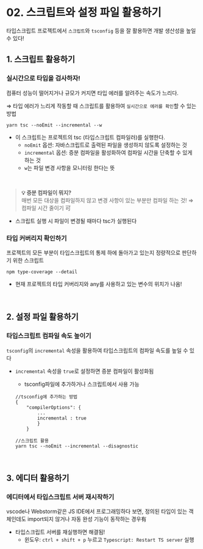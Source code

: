 # **02. 스크립트와 설정 파일 활용하기**

타입스크립트 프로젝트에서 `스크립트`와 `tsconfig` 등을 잘 활용하면 개발 생산성을 높일 수 있다!

## **1. 스크립트 활용하기**

### 실시간으로 타입을 검사하자!

컴퓨터 성능이 떨어지거나 규모가 커지면 타입 에러를 알려주는 속도가 느리다. 

⇒ 타입 에러가 느리게 작동할 때 스크립트를 활용하여 `실시간으로 에러를 확인`할 수 있는 방법

```tsx
yarn tsc --noEmit --incremental --w
```

- 이 스크립트는 프로젝트의 tsc (타입스크립트 컴파일러)를 실행한다.
    - `noEmit` 옵션: 자바스크립트로 출력된 파일을 생성하지 않도록 설정하는 것
    - `incremental` 옵션: 증분 컴파일을 활성화하여 컴파일 시간을 단축할 수 있게 하는 것
    - `w`는 파일 변경 사항을 모니터링 한다는 뜻
 <br>

> **💡 증분 컴파일이 뭐지?** <br>
매번 모든 대상을 컴파일하지 않고 변경 사항이 있는 부분만 컴파일 하는 것! ⇒ 컴파일 시간 줄이기 可
> 

- 스크립트 실행 시 파일이 변경될 때마다 tsc가 실행된다

### **타입 커버리지 확인하기**

프로젝트의 모든 부분이 타입스크립트의 통제 하에 돌아가고 있는지 정량적으로 판단하기 위한 스크립트

```tsx
npm type-coverage --detail
```

- 현재 프로젝트의 타입 커버리지와 any를 사용하고 있는 변수의 위치가 나옴!
 <br>

## **2. 설정 파일 활용하기**

### **타입스크립트 컴파일 속도 높이기**

`tsconfig`의 `incremental` 속성을 활용하여 타입스크립트의 컴파일 속도를 높일 수 있다

- `incremental` 속성을 `true`로 설정하면 증분 컴파일이 활성화됨
    - tsconfig파일에 추가하거나 스크립트에서 사용 가능
    
    ```tsx
    //tsconfig에 추가하는 방법
    {
    	"compilerOptions": {
    		...
    		incremental : true
    		}
    	}
    ```
    
    ```tsx
    //스크립트 활용
    yarn tsc --noEmit --incremental --disagnostic
    ```
<br>    

## **3. 에디터 활용하기**

### **에디터에서 타입스크립트 서버 재시작하기**

vscode나 Webstorm같은 JS IDE에서 프로그래밍하다 보면, 정의된 타입이 있는 객체인데도 import되지 않거나 자동 완성 기능이 동작하는 경우有

- 타입스크립트 서버를 재실행하면 해결됨!
    - 윈도우: `ctrl + shift + p` 누르고 `Typescript: Restart TS server` 실행
    
